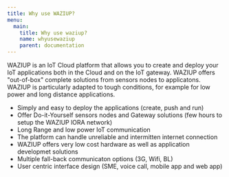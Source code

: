 ```yaml
---
title: Why use WAZIUP?
menu:
  main:
    title: Why use waziup?
    name: whyusewaziup
    parent: documentation
---
```


WAZIUP is an IoT Cloud platform that allows you to create and deploy your IoT applications both in the Cloud and on the IoT gateway. WAZIUP offers "out-of-box" complete solutions from sensors nodes to applicatons. WAZIUP is particularly adapted to tough conditions, for example for low power and long distance applications. 

- Simply and easy to deploy the applications (create, push and run)
- Offer Do-it-Yourself sensors nodes and Gateway solutions (few hours to setup the WAZIUP lORA network)
- Long Range and low power IoT communication 
- The platform can handle unreliable and intermitten internet connection 
- WAZIUP offers very low cost hardware as well as application developmet solutions 
- Multiple fall-back communicaton options (3G, Wifi, BL)
- User centric interface design (SME, voice call, mobile app and web app)





